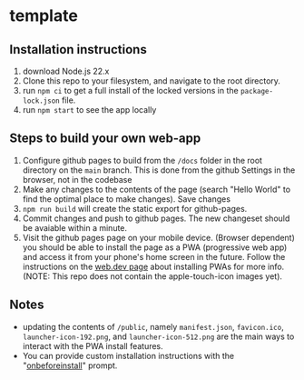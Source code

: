 # template

## Installation instructions
1. download Node.js 22.x
2. Clone this repo to your filesystem, and navigate to the root directory.
3. run `npm ci` to get a full install of the locked versions in the `package-lock.json` file.
4. run `npm start` to see the app locally

## Steps to build your own web-app
1. Configure github pages to build from the `/docs` folder in the root directory on the `main` branch. This is done from the github Settings in the browser, not in the codebase
2. Make any changes to the contents of the page (search "Hello World" to find the optimal place to make changes). Save changes
3. `npm run build` will create the static export for github-pages.
4. Commit changes and push to github pages. The new changeset should be avaiable within a minute.
5. Visit the github pages page on your mobile device. (Browser dependent) you should be able to install the page as a PWA (progressive web app) and access it from your phone's home screen in the future. Follow the instructions on the [web.dev page](https://web.dev/learn/pwa/installation#installation_criteria) about installing PWAs for more info. (NOTE: This repo does not contain the apple-touch-icon images yet).

## Notes
* updating the contents of `/public`, namely `manifest.json`, `favicon.ico`, `launcher-icon-192.png`, and `launcher-icon-512.png` are the main ways to interact with the PWA install features.
* You can provide custom installation instructions with the "[onbeforeinstall](https://developer.mozilla.org/en-US/docs/Web/API/Window/beforeinstallprompt_event)" prompt.
